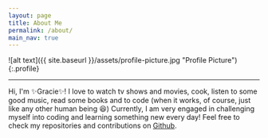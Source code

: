 ```yaml
---
layout: page
title: About Me
permalink: /about/
main_nav: true
---
```


![alt text]({{ site.baseurl }}/assets/profile-picture.jpg "Profile Picture"){:.profile}

<hr>

Hi, I'm ✨Gracie✨! I love to watch tv shows and movies, cook, listen to some good music, read some books and to code (when it works, of course, just like any other human being 😆) Currently, I am very engaged in challenging myself into coding and learning something new every day! Feel free to check my repositories and contributions on [Github][github].

<br>
<br>
<br>
<br>



[github]:      https://github.com/GracieleDamasceno
